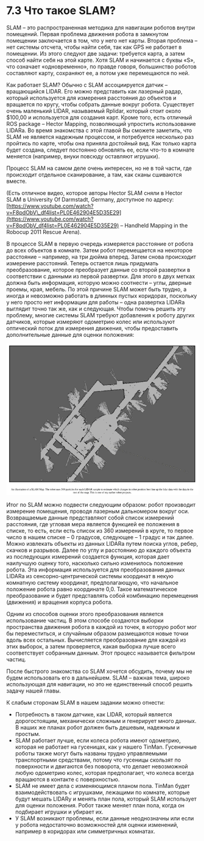 # 7.3 Что такое SLAM?

SLAM – это распространенная методика для навигации роботов внутри помещений. Первая проблема движения робота в замкнутом помещении заключается в том, что у него нет карты. Вторая проблема – нет системы отсчета, чтобы найти себя, так как GPS не работает в помещении. Из этого следуют две задачи: требуется карта, а затем способ найти себя на этой карте. Хотя SLAM и начинается с буквы «S», что означает «одновременно», по правде говоря, большинство роботов составляют карту, сохраняют ее, а потом уже перемещаются по ней.

Как работает SLAM? Обычно с SLAM ассоциируется датчик – вращающийся LIDAR. Его можно представить как лазерный радар, который используется для измерения расстояния до объектов и вращается по кругу, чтобы собрать данные вокруг робота. Существует очень маленький LIDAR, называемый Rplidar, который стоит около $100,00 и используется для создания карт. Кроме того, есть отличный ROS package – Hector Mapping, позволяющий упростить использование LIDARа. Во время знакомства с этой главой Вы сможете заметить, что SLAM не является надежным процессом, и потребуется несколько раз пройтись по карте, чтобы она приняла достойный вид. Как только карта будет создана, следует постоянно обновлять ее, если что-то в комнате меняется \(например, внуки повсюду оставляют игрушки\).

Процесс SLAM на самом деле очень интересен, но не в той части, где происходит отдельное сканирование, а там, как сканы сшиваются вместе. 

\(Есть отличное видео, которое авторы Hector SLAM сняли в Hector SLAM в University Of Darmstadt, Germany, доступное по адресу: [https://www.youtube.com/watch?v=F8pdObV\_df4list=PL0E462904E5D35E29](https://www.youtube.com/watch?v=F8pdObV_df4list=PL0E462904E5D35E29) – Handheld Mapping in the Robocup 2011 Rescue Arena\).

В процессе SLAM в первую очередь измеряется расстояние от робота до всех объектов в комнате. Затем робот перемещается на некоторое расстояние – например, на три дюйма вперед. Затем снова происходит измерение расстояний. Теперь остается лишь придумать преобразование, которое преобразует данные со второй развертки в соответствии с данными из первой развертки. Для этого в двух метках должна быть информация, которую можно соотнести – углы, дверные проемы, края, мебель. По этой причине SLAM может быть трудно, а иногда и невозможно работать в длинных пустых коридорах, поскольку у него просто нет информации для работы – одна развертка LIDARа выглядит точно так же, как и следующая. Чтобы помочь решить эту проблему, многие системы SLAM требуют добавления к роботу других датчиков, которые измеряют одометрию колес или используют оптический поток для измерения движения, чтобы предоставить дополнительные данные для оценки положения:

![&#x418;&#x43B;&#x43B;&#x44E;&#x441;&#x442;&#x440;&#x430;&#x446;&#x438;&#x44F; &#x43A;&#x430;&#x440;&#x442;&#x44B; &#x43D;&#x430; &#x43E;&#x441;&#x43D;&#x43E;&#x432;&#x435; SLAM-&#x430;&#x43B;&#x433;&#x43E;&#x440;&#x438;&#x442;&#x43C;&#x430;](.gitbook/assets/1.png)

Итог по SLAM можно подвести следующим образом: робот производит измерение помещения, проводя лазерным дальномером вокруг оси. Возвращаемые данные представляют собой список измерений расстояния, где угловая мера является функцией ее положения в списке, то есть, если есть список из 360 измерений в круге, то первое число в нашем списке – 0 градусов, следующее – 1 градус и так далее. Можно извлекать объекты из данных LIDARа путем поиска углов, ребер, скачков и разрывов. Далее по углу и расстоянию до каждого объекта из последующих измерений создается функция, которая дает наилучшую оценку того, насколько сильно изменилось положение робота. Эта информация используется для преобразования данных LIDARа из сенсорно-центрической системы координат в некую комнатную систему координат, предполагающую, что начальное положение робота равно координате 0,0. Такое математическое преобразование и будет представлять собой комбинацию перемещения \(движения\) и вращения корпуса робота.

Одним из способов оценки этого преобразования является использование частиц. В этом способе создаются выборки пространства движения робота в каждой из точек, в которую робот мог бы переместиться, и случайным образом размещаются новые точки вдоль всех остальных. Вычисляется преобразование для каждой из этих выборок, а затем проверяется, какая выборка лучше всего соответствует собранным данным. Этот процесс называется фильтром частиц.

После быстрого знакомства со SLAM хочется обсудить, почему мы не будем использовать его в дальнейшем. SLAM – важная тема, широко использующая для навигации, но это не единственный способ решить задачу нашей главы.

К слабым сторонам SLAM в нашем задании можно отнести:

* Потребность в таком датчике, как LIDAR, который является дорогостоящим, механически сложным и генерирует много данных. В наших же планах робот должен быть дешевым, надежным и простым. 
* SLAM работает лучше, если колеса робота имеют одометрию, которая не работает на гусеницах, как у нашего TinMan. Гусеничные роботы также могут быть названы трудно управляемыми транспортными средствами, потому что гусеницы скользят по поверхности и двигаются без поворота, что делает невозможной любую одометрию колес, которая предполагает, что колеса всегда вращаются в контакте с поверхностью. 
* SLAM не имеет дела с изменяющимся планом пола. TinMan будет взаимодействовать с игрушками, лежащими по комнате, которые будут мешать LIDARу и менять план пола, который SLAM использует для оценки положения. Робот также меняет план пола, когда он подбирает игрушки и убирает их. 
* У SLAM возникают проблемы, если данные неоднозначны или если у робота недостаточно возможностей для оценки изменений, например в коридорах или симметричных комнатах.

